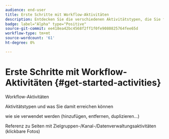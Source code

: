 ```yaml
---
audience: end-user
title: Erste Schritte mit Workflow-Aktivitäten
description: Entdecken Sie die verschiedenen Aktivitätstypen, die Sie für die Erstellung von Adobe Campaign-Web-Workflows verwenden können.
badge: label="Alpha" type="Positive"
source-git-commit: ee418ea42bc4568f2ff1f0fe9080825764fee65d
workflow-type: tm+mt
source-wordcount: '61'
ht-degree: 0%

---
```


# Erste Schritte mit Workflow-Aktivitäten {#get-started-activities}

Workflow-Aktivitäten

Aktivitätstypen und was Sie damit erreichen können

wie sie verwendet werden (hinzufügen, entfernen, duplizieren...)

Referenz zu Seiten mit Zielgruppen-/Kanal-/Datenverwaltungsaktivitäten (klickbare Fotos)
